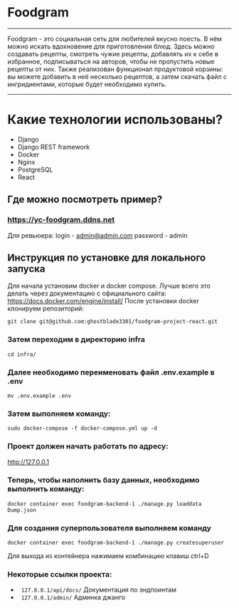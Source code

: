 # Foodgram
***
Foodgram - это социальная сеть для любителей вкусно поесть. В нём можно искать вдохновение для приготовления блюд. Здесь можно создавать рецепты, смотреть чужие рецепты, добавлять их к себе в избранное, подписываться на авторов, чтобы не пропустить новые рецепты от них. Также реализован функционал продуктовой корзины: вы можете добавить в неё несколько рецептов, а затем скачать файл с ингридиентами, которые будет необходимо купить.
***
# Какие технологии использованы?
- Django
- Django REST framework
- Docker
- Nginx
- PostgreSQL
- React
## Где можно посмотреть пример?
### https://yc-foodgram.ddns.net
Для ревьюера:
login - admin@admin.com
password - admin

## Инструкция по установке для локального запуска
Для начала установим docker и docker compose. Лучше всего это делать через документацию с официального сайта: 
https://docs.docker.com/engine/install/
После установки docker клонируем репозиторий:
```
git clone git@github.com:ghostblade3301/foodgram-project-react.git
```
### Затем переходим в директорию infra
```
cd infra/
```
### Далее необходимо переименовать файл .env.example в .env
```
mv .env.example .env
```
### Затем выполняем команду:
```
sudo docker-compose -f docker-compose.yml up -d
```
### Проект должен начать работать по адресу:
http://127.0.0.1
### Теперь, чтобы наполнить базу данных, необходимо выполнить команду:
```
docker container exec foodgram-backend-1 ./manage.py loaddata Dump.json
```
### Для создания суперпользователя выполняем команду
```
docker container exec foodgram-backend-1 ./manage.py createsuperuser
```
Для выхода из контейнера нажимаем комбинацию клавиш ctrl+D
### Некоторые ссылки проекта:
- ``` 127.0.0.1/api/docs/``` Документация по эндпоинтам
- ``` 127.0.0.1/admin/``` Админка джанго